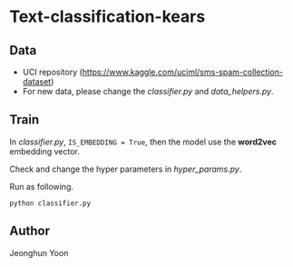 # Text-classification-kears

## Data

- UCI repository (https://www.kaggle.com/uciml/sms-spam-collection-dataset)
- For new data, please change the *classifier.py* and *data_helpers.py*.


## Train

In *classifier.py*, ```IS_EMBEDDING = True```, then the model use the **word2vec** embedding vector.

Check and change the hyper parameters in *hyper_params.py*. 

Run as following.

```
python classifier.py
```

## Author

Jeonghun Yoon
